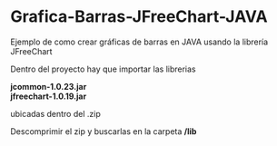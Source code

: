 # Grafica-Barras-JFreeChart-JAVA
Ejemplo de como crear gráficas de barras en JAVA usando la librería JFreeChart

Dentro del proyecto hay que importar las librerias 

<b>jcommon-1.0.23.jar</b> <br>
<b>jfreechart-1.0.19.jar</b>

ubicadas dentro del .zip

Descomprimir el zip y buscarlas en la carpeta <b>/lib</b>
